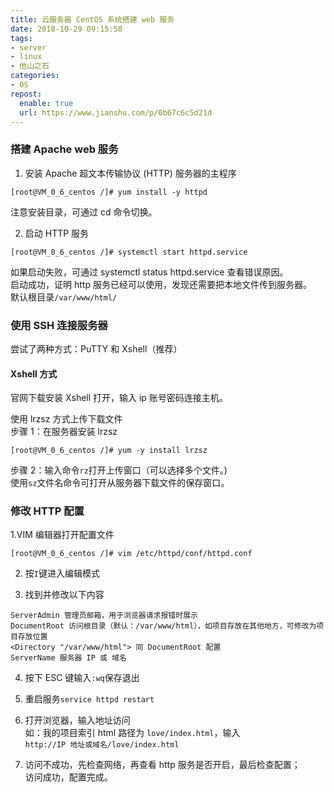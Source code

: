 ```yaml
---
title: 云服务器 CentOS 系统搭建 web 服务
date: 2018-10-29 09:15:58
tags:
- server
- linux
- 他山之石
categories:
- OS
repost:
  enable: true
  url: https://www.jianshu.com/p/0b67c6c5d21d
---
```


### 搭建 Apache web 服务

1. 安装 Apache 超文本传输协议 (HTTP) 服务器的主程序
```
[root@VM_0_6_centos /]# yum install -y httpd
```
注意安装目录，可通过 cd 命令切换。

2. 启动 HTTP 服务
```
[root@VM_0_6_centos /]# systemctl start httpd.service 
```
如果启动失败，可通过 systemctl status httpd.service 查看错误原因。  
启动成功，证明 http 服务已经可以使用，发现还需要把本地文件传到服务器。  
默认根目录`/var/www/html/`  

### 使用 SSH 连接服务器

尝试了两种方式：PuTTY 和 Xshell（推荐）
#### Xshell 方式
官网下载安装 Xshell 打开，输入 ip 账号密码连接主机。

使用 lrzsz 方式上传下载文件  
步骤 1：在服务器安装 lrzsz  
```
[root@VM_0_6_centos /]# yum -y install lrzsz
```
步骤 2：输入命令`rz`打开上传窗口（可以选择多个文件。)  
使用`sz`文件名命令可打开从服务器下载文件的保存窗口。  

### 修改 HTTP 配置
1.VIM 编辑器打开配置文件
```
[root@VM_0_6_centos /]# vim /etc/httpd/conf/httpd.conf
```
2. 按`I`键进入编辑模式

3. 找到并修改以下内容
```
ServerAdmin 管理员邮箱，用于浏览器请求报错时展示
DocumentRoot 访问根目录（默认：/var/www/html），如项目存放在其他地方，可修改为项目存放位置
<Directory "/var/www/html"> 同 DocumentRoot 配置
ServerName 服务器 IP 或 域名 
```
4. 按下 ESC 键输入`:wq`保存退出

5. 重启服务`service httpd restart`

6. 打开浏览器，输入地址访问  
如：我的项目索引 html 路径为 `love/index.html`，输入  
`http://IP 地址或域名/love/index.html`
  
7. 访问不成功，先检查网络，再查看 http 服务是否开启，最后检查配置；  
访问成功，配置完成。  
